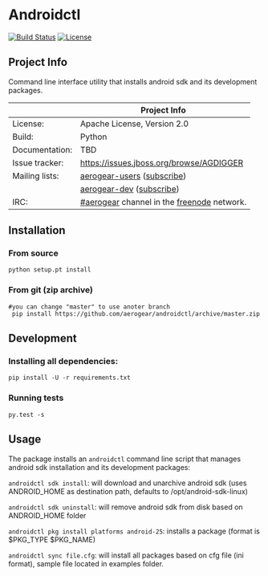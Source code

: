 # Androidctl

[![Build Status](https://travis-ci.org/aerogear/digger-build-cli.png)](https://travis-ci.org/aerogear/androidctl)
[![License](https://img.shields.io/:license-Apache2-blue.svg)](http://www.apache.org/licenses/LICENSE-2.0)

## Project Info

Command line interface utility that installs android sdk and its development packages.

|                 | Project Info  |
| --------------- | ------------- |
| License:        | Apache License, Version 2.0  |
| Build:          | Python  |
| Documentation:  | TBD |
| Issue tracker:  | https://issues.jboss.org/browse/AGDIGGER  |
| Mailing lists:  | [aerogear-users](http://aerogear-users.1116366.n5.nabble.com/) ([subscribe](https://lists.jboss.org/mailman/listinfo/aerogear-users))  |
|                 | [aerogear-dev](http://aerogear-dev.1069024.n5.nabble.com/) ([subscribe](https://lists.jboss.org/mailman/listinfo/aerogear-dev))  |
| IRC:            | [#aerogear](https://webchat.freenode.net/?channels=aerogear) channel in the [freenode](http://freenode.net/) network.  |

## Installation

### From source

```
python setup.pt install
```

### From git (zip archive)


```
#you can change "master" to use anoter branch
 pip install https://github.com/aerogear/androidctl/archive/master.zip
```


## Development

### Installing all dependencies:

```
pip install -U -r requirements.txt
```

### Running tests

```
py.test -s
```

## Usage

The package installs an `androidctl` command line script that manages android sdk installation and its development packages:

`androidctl sdk install`: will download and unarchive android sdk (uses ANDROID_HOME as destination path, defaults to /opt/android-sdk-linux)

`androidctl sdk uninstall`: will remove android sdk from disk based on ANDROID_HOME folder

`androidctl pkg install platforms android-25`: installs a package (format is $PKG_TYPE $PKG_NAME)

`androidctl sync file.cfg`: will install all packages based on cfg file (ini format), sample file located in examples folder.


